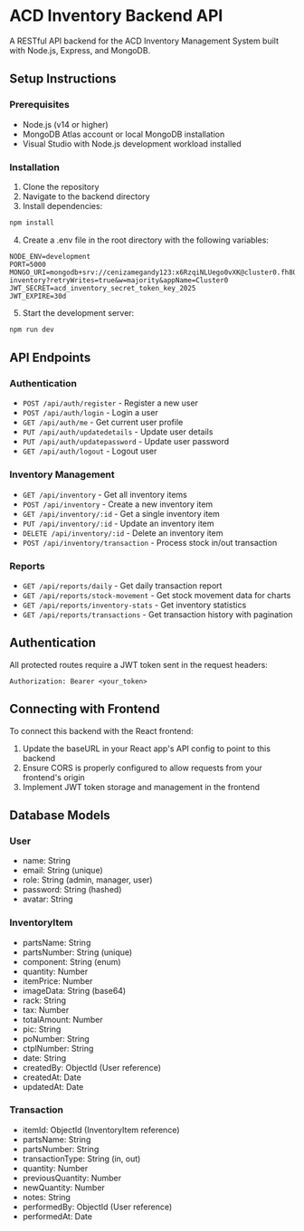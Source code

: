 # ACD Inventory Backend API

A RESTful API backend for the ACD Inventory Management System built with Node.js, Express, and MongoDB.

## Setup Instructions

### Prerequisites
- Node.js (v14 or higher)
- MongoDB Atlas account or local MongoDB installation
- Visual Studio with Node.js development workload installed

### Installation

1. Clone the repository
2. Navigate to the backend directory
3. Install dependencies:
```bash
npm install
```
4. Create a .env file in the root directory with the following variables:
```
NODE_ENV=development
PORT=5000
MONGO_URI=mongodb+srv://cenizamegandy123:x6RzqiNLUego0vXK@cluster0.fh80y.mongodb.net/acd-inventory?retryWrites=true&w=majority&appName=Cluster0
JWT_SECRET=acd_inventory_secret_token_key_2025
JWT_EXPIRE=30d
```
5. Start the development server:
```bash
npm run dev
```

## API Endpoints

### Authentication

- `POST /api/auth/register` - Register a new user
- `POST /api/auth/login` - Login a user
- `GET /api/auth/me` - Get current user profile
- `PUT /api/auth/updatedetails` - Update user details
- `PUT /api/auth/updatepassword` - Update user password
- `GET /api/auth/logout` - Logout user

### Inventory Management

- `GET /api/inventory` - Get all inventory items
- `POST /api/inventory` - Create a new inventory item
- `GET /api/inventory/:id` - Get a single inventory item
- `PUT /api/inventory/:id` - Update an inventory item
- `DELETE /api/inventory/:id` - Delete an inventory item
- `POST /api/inventory/transaction` - Process stock in/out transaction

### Reports

- `GET /api/reports/daily` - Get daily transaction report
- `GET /api/reports/stock-movement` - Get stock movement data for charts
- `GET /api/reports/inventory-stats` - Get inventory statistics
- `GET /api/reports/transactions` - Get transaction history with pagination

## Authentication

All protected routes require a JWT token sent in the request headers:

```
Authorization: Bearer <your_token>
```

## Connecting with Frontend

To connect this backend with the React frontend:

1. Update the baseURL in your React app's API config to point to this backend
2. Ensure CORS is properly configured to allow requests from your frontend's origin
3. Implement JWT token storage and management in the frontend

## Database Models

### User
- name: String
- email: String (unique)
- role: String (admin, manager, user)
- password: String (hashed)
- avatar: String

### InventoryItem
- partsName: String
- partsNumber: String (unique)
- component: String (enum)
- quantity: Number
- itemPrice: Number
- imageData: String (base64)
- rack: String
- tax: Number
- totalAmount: Number
- pic: String
- poNumber: String
- ctplNumber: String
- date: String
- createdBy: ObjectId (User reference)
- createdAt: Date
- updatedAt: Date

### Transaction
- itemId: ObjectId (InventoryItem reference)
- partsName: String
- partsNumber: String
- transactionType: String (in, out)
- quantity: Number
- previousQuantity: Number
- newQuantity: Number
- notes: String
- performedBy: ObjectId (User reference)
- performedAt: Date